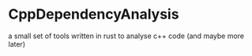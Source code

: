 # CppDependencyAnalysis
a small set of tools written in rust to analyse c++ code (and maybe more later)
